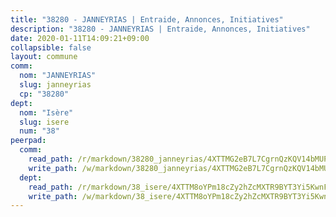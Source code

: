 ```yaml
---
title: "38280 - JANNEYRIAS | Entraide, Annonces, Initiatives"
description: "38280 - JANNEYRIAS | Entraide, Annonces, Initiatives"
date: 2020-01-11T14:09:21+09:00
collapsible: false
layout: commune
comm:
  nom: "JANNEYRIAS"
  slug: janneyrias
  cp: "38280"
dept:
  nom: "Isère"
  slug: isere
  num: "38"
peerpad:
  comm:
    read_path: /r/markdown/38280_janneyrias/4XTTMG2eB7L7CgrnQzKQV14bMUPeYybeKjinfWJnbiQ5BM9Cd
    write_path: /w/markdown/38280_janneyrias/4XTTMG2eB7L7CgrnQzKQV14bMUPeYybeKjinfWJnbiQ5BM9Cd-K3TgU2EQo1shfqVV5aZqkb1ncvAuKKNhGVxKtHzwck7hAmPh19ueUpL2npZPPcWkMjs25nbRrgSw55uMUQoe83x9BbPTHLsPLjUwfm5QgGSg4VuGnhs6dgEa18LpQXnXXWmDp1wo
  dept:
    read_path: /r/markdown/38_isere/4XTTM8oYPm18cZy2hZcMXTR9BYT3Yi5KwnFvpXu1TXaRq7Q3V
    write_path: /w/markdown/38_isere/4XTTM8oYPm18cZy2hZcMXTR9BYT3Yi5KwnFvpXu1TXaRq7Q3V-K3TgUoSzs2JpJwfbzBvgU8N95mHo7JXz7NbEctNRM3EDb2iYHA4maKm3pRQwmboULLPnLFTEhRgTawPTWpmxTxKbTwDgAEzA9tUHjpudQTWdKWfdVSegAo77eCwhXTaVG7AyUZEs
---
```


